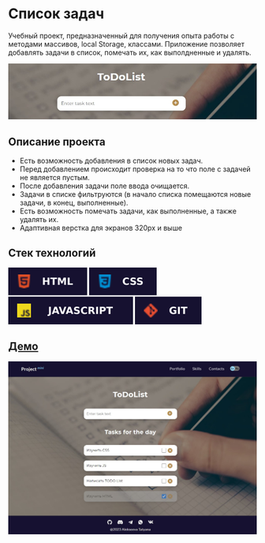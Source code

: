 # Список задач

Учебный проект, предназначенный для получения опыта работы с методами массивов, local Storage, классами. Приложение позволяет добавлять задачи в список, помечать их, как выполдненные и удалять.

![demo](./public/images/todo.jpg)

## **Описание проекта**

* Есть возможность добавления в список новых задач.
* Перед добавлением происходит проверка на то что поле с задачей не является пустым.
* После добавления задачи поле ввода очищается.
* Задачи в списке фильтруются (в начало списка помещаются новые задачи, в конец, выполненные).
* Есть возможность помечать задачи, как выполненные, а также удалять их.
* Адаптивная верстка для экранов 320px и выше

## **Стек технологий**
![HTML](./public/images/html.svg)
![CSS](./public/images/css.svg)
![JS](./public/images/js.svg)
![GIT](./public/images/git.svg)

## [**Демо**](https://alekseeva-t-v.github.io/todo/)
![demo](./public/images/demo.jpg)